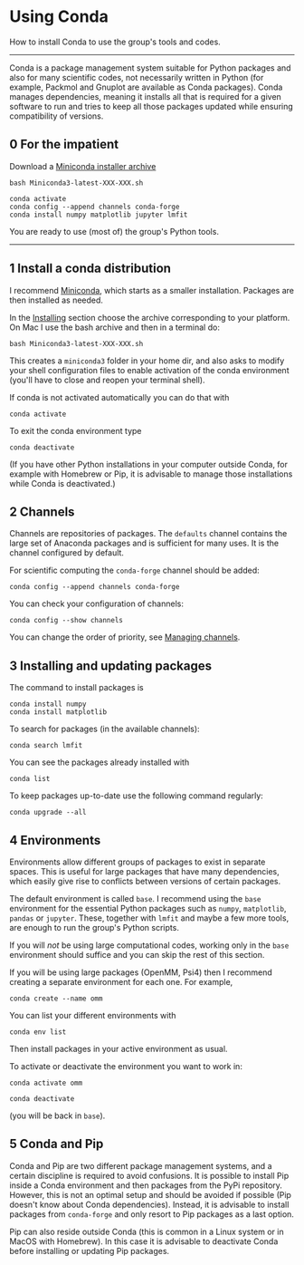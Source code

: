 # Using Conda

How to install Conda to use the group's tools and codes.

----

Conda is a package management system suitable for Python packages and also for many scientific codes, not necessarily written in Python (for example, Packmol and Gnuplot are available as Conda packages). Conda manages dependencies, meaning it installs all that is required for a given software to run and tries to keep all those packages updated while ensuring compatibility of versions.

## 0 For the impatient

Download a [Miniconda installer archive](https://docs.conda.io/en/latest/miniconda.html#installing)

    bash Miniconda3-latest-XXX-XXX.sh

    conda activate
    conda config --append channels conda-forge
    conda install numpy matplotlib jupyter lmfit

You are ready to use (most of) the group's Python tools.


----

## 1 Install a conda distribution

I recommend [Miniconda](https://docs.conda.io/en/latest/miniconda.html), which starts as a smaller installation. Packages are then installed as needed.

In the [Installing](https://docs.conda.io/en/latest/miniconda.html#installing) section choose the archive corresponding to your platform. On Mac I use the bash archive and then in a terminal do:

    bash Miniconda3-latest-XXX-XXX.sh

This creates a `miniconda3` folder in your home dir, and also asks to modify your shell configuration files to enable activation of the conda environment (you'll have to close and reopen your terminal shell).

If conda is not activated automatically you can do that with

    conda activate

To exit the conda environment type

    conda deactivate

(If you have other Python installations in your computer outside Conda, for example with Homebrew or Pip, it is advisable to manage those installations while Conda is deactivated.)

## 2 Channels

Channels are repositories of packages. The `defaults` channel contains the large set of Anaconda packages and is sufficient for many uses. It is the channel configured by default.

For scientific computing the `conda-forge` channel should be added:

    conda config --append channels conda-forge

You can check your configuration of channels:

    conda config --show channels

You can change the order of priority, see [Managing channels](https://conda.io/projects/conda/en/latest/user-guide/tasks/manage-channels.html).


## 3 Installing and updating packages

The command to install packages is

    conda install numpy
    conda install matplotlib

To search for packages (in the available channels):

    conda search lmfit

You can see the packages already installed with

    conda list

To keep packages up-to-date use the following command regularly:

    conda upgrade --all


## 4 Environments

Environments allow different groups of packages to exist in separate spaces. This is useful for large packages that have many dependencies, which easily give rise to conflicts between versions of certain packages.

The default environment is called `base`. I recommend using the `base` environment for the essential Python packages such as `numpy`, `matplotlib`, `pandas` or `jupyter`. These, together with `lmfit` and maybe a few more tools, are enough to run the group's Python scripts.

If you will *not* be using large computational codes, working only in the `base` environment should suffice and you can skip the rest of this section.

If you will be using large packages (OpenMM, Psi4) then I recommend creating a separate environment for each one. For example,

    conda create --name omm

You can list your different environments with

    conda env list

Then install packages in your active environment as usual.

To activate or deactivate the environment you want to work in:

    conda activate omm

    conda deactivate

(you will be back in `base`).


## 5 Conda and Pip

Conda and Pip are two different package management systems, and a certain discipline is required to avoid confusions. It is possible to install Pip inside a Conda environment and then packages from the PyPi repository. However, this is not an optimal setup and should be avoided if possible (Pip doesn't know about Conda dependencies). Instead, it is advisable to install packages from `conda-forge` and only resort to Pip packages as a last option.

Pip can also reside outside Conda (this is common in a Linux system or in MacOS with Homebrew). In this case it is advisable to deactivate Conda before installing or updating Pip packages.
